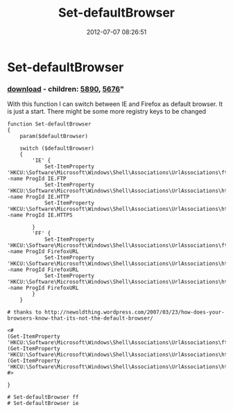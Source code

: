 ﻿---
pid:            3504
parent:         0
children:       5890,5676
poster:         Bernd Kriszio
title:          Set-defaultBrowser
date:           2012-07-07 08:26:51
format:         posh
---

# Set-defaultBrowser

### [download](3504.ps1) - children: [5890](5890.md), [5676](5676.md)"

With this function I can switch between IE and Firefox as default browser. It is just a start. There might be some more registry keys to be changed

```posh
function Set-defaultBrowser
{
    param($defaultBrowser)

    switch ($defaultBrowser)
    {
        'IE' {
            Set-ItemProperty 'HKCU:\Software\Microsoft\Windows\Shell\Associations\UrlAssociations\ftp\UserChoice' -name ProgId IE.FTP
            Set-ItemProperty 'HKCU:\Software\Microsoft\Windows\Shell\Associations\UrlAssociations\http\UserChoice' -name ProgId IE.HTTP
            Set-ItemProperty 'HKCU:\Software\Microsoft\Windows\Shell\Associations\UrlAssociations\https\UserChoice' -name ProgId IE.HTTPS
            
        }
        'FF' {
            Set-ItemProperty 'HKCU:\Software\Microsoft\Windows\Shell\Associations\UrlAssociations\ftp\UserChoice' -name ProgId FirefoxURL
            Set-ItemProperty 'HKCU:\Software\Microsoft\Windows\Shell\Associations\UrlAssociations\http\UserChoice' -name ProgId FirefoxURL
            Set-ItemProperty 'HKCU:\Software\Microsoft\Windows\Shell\Associations\UrlAssociations\https\UserChoice' -name ProgId FirefoxURL
        }
    } 
    
# thanks to http://newoldthing.wordpress.com/2007/03/23/how-does-your-browsers-know-that-its-not-the-default-browser/
        
<#
(Get-ItemProperty 'HKCU:\Software\Microsoft\Windows\Shell\Associations\UrlAssociations\ftp\UserChoice').ProgId
(Get-ItemProperty 'HKCU:\Software\Microsoft\Windows\Shell\Associations\UrlAssociations\http\UserChoice').ProgId
(Get-ItemProperty 'HKCU:\Software\Microsoft\Windows\Shell\Associations\UrlAssociations\https\UserChoice').ProgId
#>

}

# Set-defaultBrowser ff
# Set-defaultBrowser ie
```

